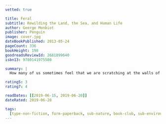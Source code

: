 ```yaml
---
vetted: true

title: Feral
subtitle: Rewilding the Land, the Sea, and Human Life
author: George Monbiot
publisher: Penguin
image: cover.jpg
dateBookPublished: 2013-05-24
pageCount: 336
bookHeight: 198
goodreadsReviewId: 2681899640
isbn13: 9780141975580

summary: |
  How many of us sometimes feel that we are scratching at the walls of this life, seeking to find our way into a wider space beyond? That our mild, polite existence sometimes seems to crush the breath out of us? Feral is the lyrical and gripping story of George Monbiot's efforts to re-engage with nature and discover a new way of living. He shows how, by restoring and rewilding our damaged ecosystems on land and at sea, we can bring wonder back into our lives. Making use of some remarkable scientific discoveries, Feral lays out a new, positive environmentalism, in which nature is allowed to find its own way.

rating5: 3
rating7: 4

readDates: [[2019-06-15, 2019-06-20]]
dateRated: 2019-06-20

tags:
  [type-non-fiction, form-paperback, sub-nature, book-club, sub-environmental]
---
```

